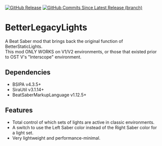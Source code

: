 [![GitHub Release](https://img.shields.io/github/v/release/exomanz/betterlegacylights?color=cornflowerblue)](https://github.com/Exomanz/BetterLegacyLights/releases/latest)
[![GitHub Commits Since Latest Release (branch)](https://img.shields.io/github/commits-since/exomanz/betterlegacylights/latest/master?color=green)](https://github.com/Exomanz/BetterLegacyLights/commits)

# BetterLegacyLights
A Beat Saber mod that brings back the original function of BetterStaticLights.   
This mod ONLY WORKS on V1/V2 environments, or those that existed prior to OST V's "Interscope" environment.

## Dependencies
- BSIPA v4.3.5+
- SiraUtil v3.1.14+
- BeatSaberMarkupLanguage v1.12.5+

## Features
- Total control of which sets of lights are active in classic environments.
- A switch to use the Left Saber color instead of the Right Saber color for a light set.
- Very lightweight and performance-minimal.
